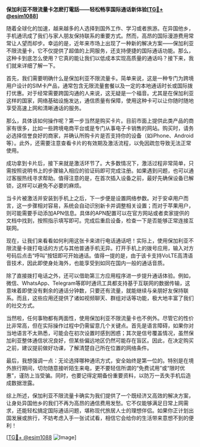 **保加利亚不限流量卡怎麽打電話——轻松畅享国际通话新体验[[TG💪+ @esim1088](https://t.me/s/esim1088)]**

随着全球化的加速，越来越多的人选择到国外工作、学习或者旅游。在异国他乡，手机通讯成了我们与家人朋友保持联系的重要方式。然而，高昂的国际漫游费用常常让人望而却步。幸运的是，近年来市场上出现了一种新的解决方案——保加利亚不限流量卡，它不仅提供了超值的上网服务，还支持便捷的国际通话功能。那么，这种卡到底怎么使用？它真的能让我们以低成本实现高质量的通话吗？接下来，我们就来详细了解一下。

首先，我们需要明确什么是保加利亚不限流量卡。简单来说，这是一种专门为跨境用户设计的SIM卡产品，通常包含无限流量套餐以及一定的本地通话时长或国际拨打优惠。对于经常需要跨国沟通的人来说，这无疑是一个福音。尤其是在保加利亚这样的国家，网络基础设施发达，通信质量有保障，使用这种卡可以让你随时随地享受高速上网和清晰通话的服务。

那么，具体该如何操作呢？第一步当然是购买卡片。目前市面上提供此类产品的商家有很多，比如一些跨境电商平台或是专门从事电子卡销售的网站。购买时，请务必选择信誉良好的商家，并确认所购卡片是否支持你的设备（如iPhone、Android等）。此外，还需要注意查看卡片的有效期及激活流程，以免因疏忽导致无法正常使用。

成功拿到卡片后，接下来就是激活环节了。大多数情况下，激活过程非常简单，只需按照说明书上的步骤输入相应的验证码即可完成注册。如果遇到问题，也可以通过客服热线寻求帮助。值得注意的是，在首次插入设备之前，最好先确保设备已解锁，这样可以避免不必要的麻烦。

当卡片被激活并安装到手机上之后，下一步便是设置网络参数。对于安卓用户而言，这一步骤相对容易，系统会自动识别新卡并调整相关设置；而对于苹果用户，则可能需要手动添加APN信息。具体的APN配置可以在官方网站或者卖家提供的文档中找到，按照指示填写即可。完成后重启设备，检查一下是否能够正常连接互联网。

现在，让我们来看看如何利用这张卡来进行电话通话吧！实际上，使用保加利亚不限流量卡拨打电话的方式与其他普通手机无异。打开手机上的拨号应用，输入对方号码后点击“呼叫”按钮即可开始通话。值得一提的是，由于该卡支持VoLTE高清语音技术，因此即使身处海外，也能享受到如同在国内一般的通话音质。

除了直接拨打电话之外，还可以借助第三方应用程序进一步提升通话体验。例如，微信、WhatsApp、Telegram等即时通讯工具都支持基于互联网的数据传输，这意味着即使没有剩余的通话分钟数，只要还有流量，就能继续与亲朋好友保持联系。而且，这些应用还提供了诸如视频聊天、群组对话等功能，极大地丰富了我们的社交方式。

当然啦，任何事物都有两面性，使用保加利亚不限流量卡也不例外。尽管它的性价比非常高，但在实际操作过程中仍需留意几个关键点。首先是语言障碍，如果你对当地语言不太熟悉，可能会在初次设置时感到困惑；其次是信号覆盖情况，虽然保加利亚整体通信状况良好，但某些偏远地区仍然可能存在盲区。因此，在决定购买之前，建议提前做好功课，了解清楚自己所在位置的网络条件。

最后，我想强调一点：无论选择哪种通讯方式，安全始终是第一位的。特别是在境外旅行期间，切勿随意接听陌生来电，更不要轻信所谓的“免费试用”或“限时优惠”，谨防上当受骗。同时，也要记得定期备份重要资料，以防万一丢失手机后造成数据泄露。

综上所述，保加利亚不限流量卡确实为我们提供了一个既经济又高效的解决方案，让身处异国他乡的我们不再为高昂的通信费用发愁。它不仅能够满足日常上网需求，还能轻松搞定国际通话问题，堪称现代旅居人士的理想伴侣。如果你正计划出国发展或旅行，不妨考虑入手一张试试看，相信它会给你的生活带来意想不到的便利！

[[TG💪+ @esim1088](https://t.me/s/esim1088) ![Image](https://i.postimg.cc/4NQfJmqS/Snipaste-2025-05-13-00-14-12.png)]